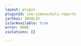 ```yaml
---
layout: plugin
pluginId: com.simonscholz.reports
jarSha1: INVALID
isJarAvailable: true
error: NONE
violations: []

---
```

